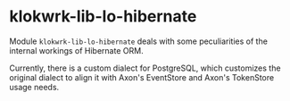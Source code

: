 # klokwrk-lib-lo-hibernate

Module `klokwrk-lib-lo-hibernate` deals with some peculiarities of the internal workings of Hibernate ORM.

Currently, there is a custom dialect for PostgreSQL, which customizes the original dialect to align it with Axon's EventStore and Axon's TokenStore usage needs.
